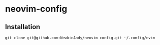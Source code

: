 # neovim-config
## Installation
```
git clone git@github.com:NewbieAndy/neovim-config.git ~/.config/nvim
```
